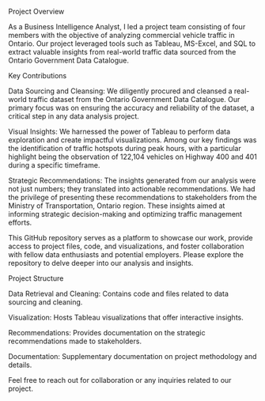 Project Overview

As a Business Intelligence Analyst, I led a project team consisting of four members with the objective of analyzing commercial vehicle traffic in Ontario. Our project leveraged tools such as Tableau, MS-Excel, and SQL to extract valuable insights from real-world traffic data sourced from the Ontario Government Data Catalogue.

Key Contributions

Data Sourcing and Cleansing: We diligently procured and cleansed a real-world traffic dataset from the Ontario Government Data Catalogue. Our primary focus was on ensuring the accuracy and reliability of the dataset, a critical step in any data analysis project.

Visual Insights: We harnessed the power of Tableau to perform data exploration and create impactful visualizations. Among our key findings was the identification of traffic hotspots during peak hours, with a particular highlight being the observation of 122,104 vehicles on Highway 400 and 401 during a specific timeframe.

Strategic Recommendations: The insights generated from our analysis were not just numbers; they translated into actionable recommendations. We had the privilege of presenting these recommendations to stakeholders from the Ministry of Transportation, Ontario region. These insights aimed at informing strategic decision-making and optimizing traffic management efforts.

This GitHub repository serves as a platform to showcase our work, provide access to project files, code, and visualizations, and foster collaboration with fellow data enthusiasts and potential employers. Please explore the repository to delve deeper into our analysis and insights.

Project Structure

Data Retrieval and Cleaning: Contains code and files related to data sourcing and cleaning.

Visualization: Hosts Tableau visualizations that offer interactive insights.

Recommendations: Provides documentation on the strategic recommendations made to stakeholders.

Documentation: Supplementary documentation on project methodology and details.

Feel free to reach out for collaboration or any inquiries related to our project.

